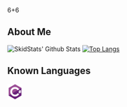 6+6
## About Me
![SkidStats' Github Stats](https://github-readme-stats.vercel.app/api?username=Altszy&count_private=true&show_icons=true&theme=radical)
[![Top Langs](https://github-readme-stats.vercel.app/api/top-langs/?username=Altszy&layout=compact&theme=radical)](https://github.com/anuraghazra/github-readme-stats)

## Known Languages

<p>
  <a title="C#" href="https://www.w3schools.com/cs/default.asp">
    <img width="35" src="https://github.com/devicons/devicon/blob/master/icons/csharp/csharp-original.svg" alt="CSharp">
  </a>
</p>
